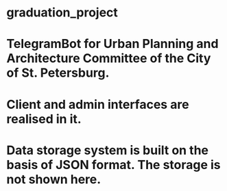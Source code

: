 # graduation_project
# TelegramBot for Urban Planning and Architecture Committee of the City of St. Petersburg.
# Client and admin interfaces are realised in it.
# Data storage system is built on the basis of JSON format. The storage is not shown here.
